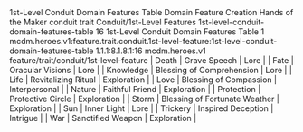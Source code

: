 <ability>
  <name>1st-Level Conduit Domain Features Table</name>
  <keywords>
    <keyword>Domain</keyword>
  </keywords>
  <type>Feature</type>
  <distance>Creation</distance>
  <target>Hands of the Maker</target>
  <metadata>
    <class>conduit</class>
    <feature_type>trait</feature_type>
    <file_dpath>Conduit/1st-Level Features</file_dpath>
    <item_id>1st-level-conduit-domain-features-table</item_id>
    <item_index>16</item_index>
    <item_name>1st-Level Conduit Domain Features Table</item_name>
    <level>1</level>
    <scc>mcdm.heroes.v1:feature.trait.conduit.1st-level-feature:1st-level-conduit-domain-features-table</scc>
    <scdc>1.1.1:8.1.8.1:16</scdc>
    <source>mcdm.heroes.v1</source>
    <type>feature/trait/conduit/1st-level-feature</type>
  </metadata>
  <effects>
    <effect type="mundane">| Death      | Grave Speech                  | Lore          |
| Fate       | Oracular Visions              | Lore          |
| Knowledge  | Blessing of Comprehension     | Lore          |
| Life       | Revitalizing Ritual           | Exploration   |
| Love       | Blessing of Compassion        | Interpersonal |
| Nature     | Faithful Friend               | Exploration   |
| Protection | Protective Circle             | Exploration   |
| Storm      | Blessing of Fortunate Weather | Exploration   |
| Sun        | Inner Light                   | Lore          |
| Trickery   | Inspired Deception            | Intrigue      |
| War        | Sanctified Weapon             | Exploration   |</effect>
  </effects>
</ability>
